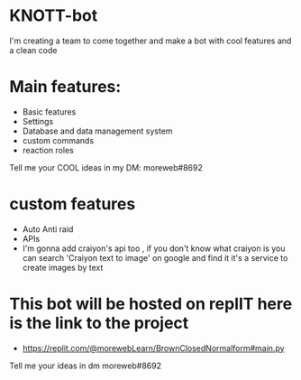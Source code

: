 # KNOTT-bot
I'm creating a team to come together and make a bot with cool features and a clean code

# Main features:
 - Basic features
 - Settings
 - Database and data management system
 - custom commands
 - reaction roles
 
 Tell me your COOL ideas in my DM: moreweb#8692
 
# custom features
- Auto Anti raid
- APIs
- I'm gonna add craiyon's api too , if you don't know what craiyon is you can search 'Craiyon text to image' on google and find it it's a service to create images by text


# This bot will be hosted on replIT here is the link to the project
 - https://replit.com/@morewebLearn/BrownClosedNormalform#main.py

Tell me your ideas in dm moreweb#8692
 
